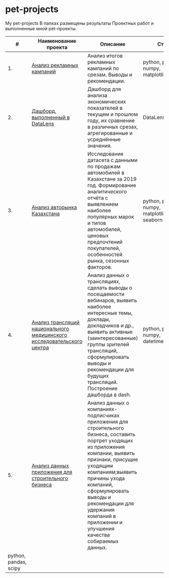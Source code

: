 # pet-projects
My pet-projects
В папках размещены результаты Проектных работ и выполненные мной pet-проекты. 


| #    | Наименование проекта                | Описание                                                     | Стек                                                         |
| ---- | ------------------------------------------------------------ | ------------------------------------------------------------ | ------------------------------------------------------------ |
| 1.   | [Анализ рекламных кампаний](https://github.com/AndreiVot/pet-projects/blob/main/advertising_campaings.ipynb) | Анализ итогов рекламных кампаний по срезам. Выводы и рекомендации. | python, pandas, numpy, matplotlib.pyplot       |
| 2.   | [Дашборд, выполненный в DataLens](https://datalens.yandex/uwd3ek6idow6j) | Дашборд для анализа экономических показателей в текущем и прошлом году, их сравнение в различных срезах, агрегированные и усреднённые значения. | DataLens |
| 3.   | [Анализ авторынка Казахстана](https://github.com/AndreiVot/pet-projects/blob/main/auto_KZ.ipynb) | Исследование датасета с данными по продажам автомобилей в Казахстане за 2019 год. Формирование аналитического отчёта с выявлением наиболее популярных марок и типов автомобилей, ценовых предпочтений покупателей, особенностей рынка, сезонных факторов. | python, pandas, numpy, matplotlib.pyplot, seaborn       |
| 4.   | [Анализ трансляций национального медицинского исследовательского центра](https://github.com/AndreiVot/pet-projects/blob/main/NMIZ_NDA.ipynb) | Анализ данных о трансляциях, сделать выводы о посещаемости вебинаров, выявить наиболее интересные темы, доклады, докладчиков и др., выявить активные (заинтересованные) группы зрителей трансляций, сформулировать выводы и рекомендации для будущих трансляций. Построение дашборда в dash.| python, pandas, numpy, datetime, dash |
| 5.   | [Анализ данных приложения для строительного бизнеса](https://github.com/AndreiVot/pet-projects/blob/main/construct_app.ipynb) | Анализ данных о компаниях-подписчиках приложения для строительного бизнеса, составить портрет уходящих из приложения компании, выявить признаки, присущие уходящим компаниям;выявить причины ухода компаний, сформулировать выводы и рекомендации для удержания компаний в приложении и улучшения качества собираемых данных.
| python, pandas, scipy|
